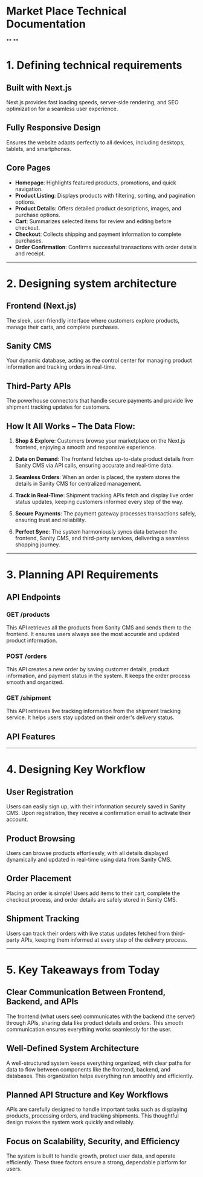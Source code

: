 # Market Place Technical Documentation
**
**

# 1. Defining technical requirements

## Built with Next.js
Next.js provides fast loading speeds, server-side rendering, and SEO optimization for a seamless user experience.

## Fully Responsive Design
Ensures the website adapts perfectly to all devices, including desktops, tablets, and smartphones.

## Core Pages

- **Homepage**: Highlights featured products, promotions, and quick navigation.
- **Product Listing**: Displays products with filtering, sorting, and pagination options.
- **Product Details**: Offers detailed product descriptions, images, and purchase options.
- **Cart**: Summarizes selected items for review and editing before checkout.
- **Checkout**: Collects shipping and payment information to complete purchases.
- **Order Confirmation**: Confirms successful transactions with order details and receipt.

---

# 2. Designing system architecture

## Frontend (Next.js)
The sleek, user-friendly interface where customers explore products, manage their carts, and complete purchases.

## Sanity CMS
Your dynamic database, acting as the control center for managing product information and tracking orders in real-time.

## Third-Party APIs
The powerhouse connectors that handle secure payments and provide live shipment tracking updates for customers.

## How It All Works – The Data Flow:

1. **Shop & Explore**: Customers browse your marketplace on the Next.js frontend, enjoying a smooth and responsive experience.

2. **Data on Demand**: The frontend fetches up-to-date product details from Sanity CMS via API calls, ensuring accurate and real-time data.

3. **Seamless Orders**: When an order is placed, the system stores the details in Sanity CMS for centralized management.

4. **Track in Real-Time**: Shipment tracking APIs fetch and display live order status updates, keeping customers informed every step of the way.

5. **Secure Payments**: The payment gateway processes transactions safely, ensuring trust and reliability.

6. **Perfect Sync**: The system harmoniously syncs data between the frontend, Sanity CMS, and third-party services, delivering a seamless shopping journey.

---

# 3. Planning API Requirements

## API Endpoints

### GET /products
This API retrieves all the products from Sanity CMS and sends them to the frontend. It ensures users always see the most accurate and updated product information.

### POST /orders
This API creates a new order by saving customer details, product information, and payment status in the system. It keeps the order process smooth and organized.

### GET /shipment
This API retrieves live tracking information from the shipment tracking service. It helps users stay updated on their order's delivery status.

## API Features

---

# 4. Designing Key Workflow

## User Registration
Users can easily sign up, with their information securely saved in Sanity CMS. Upon registration, they receive a confirmation email to activate their account.

## Product Browsing
Users can browse products effortlessly, with all details displayed dynamically and updated in real-time using data from Sanity CMS.

## Order Placement
Placing an order is simple! Users add items to their cart, complete the checkout process, and order details are safely stored in Sanity CMS.

## Shipment Tracking
Users can track their orders with live status updates fetched from third-party APIs, keeping them informed at every step of the delivery process.

---

# 5. Key Takeaways from Today

## Clear Communication Between Frontend, Backend, and APIs
The frontend (what users see) communicates with the backend (the server) through APIs, sharing data like product details and orders. This smooth communication ensures everything works seamlessly for the user.

## Well-Defined System Architecture
A well-structured system keeps everything organized, with clear paths for data to flow between components like the frontend, backend, and databases. This organization helps everything run smoothly and efficiently.

## Planned API Structure and Key Workflows
APIs are carefully designed to handle important tasks such as displaying products, processing orders, and tracking shipments. This thoughtful design makes the system work quickly and reliably.

## Focus on Scalability, Security, and Efficiency
The system is built to handle growth, protect user data, and operate efficiently. These three factors ensure a strong, dependable platform for users.

